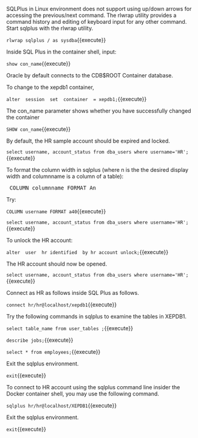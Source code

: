 SQLPlus in Linux environment does not support using up/down arrows for accessing the previous/next command. The rlwrap utility provides a command history and editing of keyboard input for any other command. Start sqlplus with the rlwrap utility.

`rlwrap sqlplus / as sysdba`{{execute}}


Inside SQL Plus in the container shell, input:

`show con_name`{{execute}}

Oracle by default connects to the CDB$ROOT Container database.

To change to the xepdb1 container,

`alter  session  set  container  = xepdb1;`{{execute}}


The con_name parameter shows whether you have successfully changed the container 

`SHOW con_name`{{execute}}


By default, the HR sample account should be expired and locked.

`select username, account_status from dba_users where username='HR';`{{execute}}


To format the column width in sqlplus (where n is the the desired display width and columnname is a column of a table):

<pre> COLUMN columnname FORMAT An </pre>

Try:

`COLUMN username FORMAT a40`{{execute}}

`select username, account_status from dba_users where username='HR';`{{execute}}
 

To unlock the HR account:

`alter  user  hr identified  by hr account unlock;`{{execute}}


The HR account should now be opened.

`select username, account_status from dba_users where username='HR';`{{execute}}


Connect as HR as follows inside SQL Plus as follows.

`connect hr/hr@localhost/xepdb1`{{execute}}


Try the following commands in sqlplus to examine the tables in XEPDB1.

`select table_name from user_tables ;`{{execute}}

`describe jobs;`{{execute}}

`select * from employees;`{{execute}}

Exit the sqlplus environment.

`exit`{{execute}}


To connect to HR account using the sqlplus command line insider the Docker container shell, you may use the following command.

`sqlplus hr/hr@localhost/XEPDB1`{{execute}}


Exit the sqlplus environment.

`exit`{{execute}}
